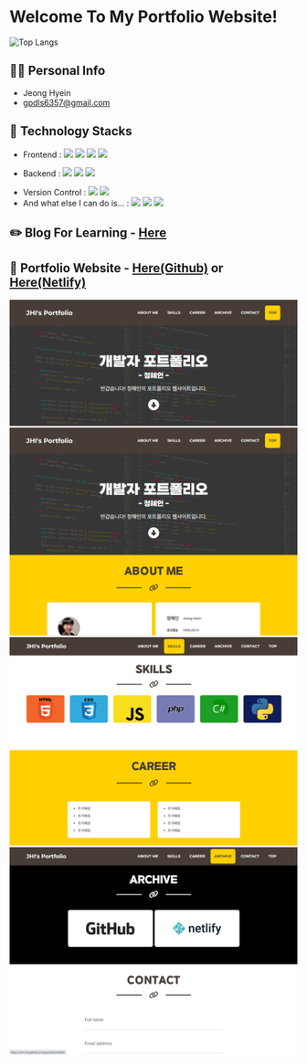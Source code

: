 # Welcome To My Portfolio Website!


![Top Langs](https://github-readme-stats-sand-six-91.vercel.app/api/top-langs/?username=JHI1234&layout=compact&theme=dracula)

## 👩‍💻 Personal Info
- Jeong Hyein
- gpdls6357@gmail.com

## 🔨 Technology Stacks
- Frontend : <span><img src="https://img.shields.io/badge/HTML-e34f26?style=flat&logo=html5&logoColor=white"/></span>
<span><img src="https://img.shields.io/badge/CSS-1572b6?style=flat&logo=css3&logoColor=white"/></span>
<span><img src="https://img.shields.io/badge/JavaScript-dbab09?style=flat&logo=javascript&logoColor=white"/></span>
<span><img src="https://img.shields.io/badge/TypeScript-3178C6?style=flat&logo=typescript&logoColor=white"/></span>
<!-- <span><img src="https://img.shields.io/badge/Sass-cc6699?style=flat&logo=sass&logoColor=white"/></span>
<span><img src="https://img.shields.io/badge/React-61dafb?style=flat&logo=react&logoColor=white"/></span>
<span><img src="https://img.shields.io/badge/Redux-764abc?style=flat&logo=redux&logoColor=white"/></span>
<span><img src="https://img.shields.io/badge/Saga-89d96d?style=flat&logo=redux-saga&logoColor=white"/></span>
<span><img src="https://img.shields.io/badge/jQuery-0769ad?style=flat&logo=jquery&logoColor=white"/></span>
<span><img src="https://img.shields.io/badge/Next.js-000000?style=flat&logo=next-dot-js&logoColor=white"/></span>
<span><img src="https://img.shields.io/badge/Recoil-3474DE?style=flat&logo=next-dot-js&logoColor=white"/></span><br/> -->
- Backend : <span><img src="https://img.shields.io/badge/Python-3776AB?style=flat&logo=python&logoColor=white"/></span>
<span><img src="https://img.shields.io/badge/csharp-239120?style=flat&logo=csharp&logoColor=white"/></span>
<span><img src="https://img.shields.io/badge/php-777BB4?style=flat&logo=php&logoColor=white"/></span>
<!-- - Mobile App : <span><img src="https://img.shields.io/badge/React Native-61dafb?style=flat&logo=react&logoColor=white"/></span><br/>
- Deployment : <span><img src="https://img.shields.io/badge/AWS-232f3e?style=flat&logo=amazon-aws&logoColor=white"/></span>
<span><img src="https://img.shields.io/badge/Netlify-00c7b7?style=flat&logo=netlify&logoColor=white"/></span>
<span><img src="https://img.shields.io/badge/Vercel-000000?style=flat&logo=vercel&logoColor=white"/></span>
<span><img src="https://img.shields.io/badge/Docker-2496ED?style=flat&logo=docker&logoColor=white"/></span>
<span><img src="https://img.shields.io/badge/Heroku-430098?style=flat&logo=heroku&logoColor=white"/></span><br/> -->
- Version Control : <span><img src="https://img.shields.io/badge/Git-f05032?style=flat&logo=git&logoColor=white"/></span>
<span><img src="https://img.shields.io/badge/GitHub-181717?style=flat&logo=github&logoColor=white"/></span>
- And what else I can do is... : <span><img src="https://img.shields.io/badge/Visual%20Studio%20Code-007ACC?style=flat&logo=Visual%20Studio%20Code&logoColor=white"/></span>
<span><img src="https://img.shields.io/badge/Photoshop-31A8FF?style=flat&logo=Adobe Photoshop&logoColor=white"/></span>
<span><img src="https://img.shields.io/badge/Illustrator-FF9A00?style=flat&logo=Adobe%20Illustrator&logoColor=white"/></span>
<!-- - Communication : <span><img src="https://img.shields.io/badge/Jira-0052cc?style=flat&logo=jira&logoColor=white"/></span>
<span><img src="https://img.shields.io/badge/Confluence-0052cc?style=flat&logo=confluence&logoColor=white"/></span>
<span><img src="https://img.shields.io/badge/Zeplin-ffbe22?style=flat"/></span>
<span><img src="https://img.shields.io/badge/Figma-f24e1e?style=flat&logo=figma&logoColor=white"/></span><br/> -->

## ✏️ Blog For Learning - <a href="https://jhi1234.github.io/">Here</a>

## 📝 Portfolio Website - <a href="https://jhi1234.github.io/myportfolio//">Here(Github)</a> or <a href="https://jhi-portfolio.netlify.app/">Here(Netlify)</a>
[![image](./assets/img/portfolio0.png)](https://jhi1234.github.io/myportfolio/)
[![image](./assets/img/portfolio1.png)](https://jhi1234.github.io/myportfolio/)
[![image](./assets/img/portfolio2.png)](https://jhi1234.github.io/myportfolio/)
[![image](./assets/img/portfolio3.png)](https://jhi1234.github.io/myportfolio/)
